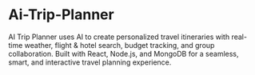 # Ai-Trip-Planner
AI Trip Planner uses AI to create personalized travel itineraries with real-time weather, flight &amp; hotel search, budget tracking, and group collaboration. Built with React, Node.js, and MongoDB for a seamless, smart, and interactive travel planning experience.
